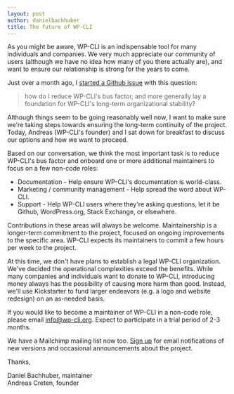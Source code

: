 ```yaml
---
layout: post
author: danielbachhuber
title: The future of WP-CLI
---
```


As you might be aware, WP-CLI is an indispensable tool for many individuals and companies. We very much appreciate our community of users (although we have no idea how many of you there actually are), and want to ensure our relationship is strong for the years to come.

Just over a month ago, I [started a Github issue](https://github.com/wp-cli/wp-cli/issues/2743) with this question:

> how do I reduce WP-CLI's bus factor, and more generally lay a foundation for WP-CLI's long-term organizational stability?

Although things seem to be going reasonably well now, I want to make sure we're taking steps towards ensuring the long-term continuity of the project. Today, Andreas (WP-CLI's founder) and I sat down for breakfast to discuss our options and how we want to proceed.

Based on our conversation, we think the most important task is to reduce WP-CLI's bus factor and onboard one or more additional maintainers to focus on a few non-code roles:

* Documentation - Help ensure WP-CLI's documentation is world-class.
* Marketing / community management - Help spread the word about WP-CLI.
* Support - Help WP-CLI users where they're asking questions, let it be Github, WordPress.org, Stack Exchange, or elsewhere.

Contributions in these areas will always be welcome. Maintainership is a longer-term commitment to the project, focused on ongoing improvements to the specific area. WP-CLI expects its maintainers to commit a few hours per week to the project.

At this time, we don't have plans to establish a legal WP-CLI organization. We've decided the operational complexities exceed the benefits. While many companies and individuals want to donate to WP-CLI, introducing money always has the possibility of causing more harm than good. Instead, we'll use Kickstarter to fund larger endeavors (e.g. a logo and website redesign) on an as-needed basis.

If you would like to become a maintainer of WP-CLI in a non-code role, please email [info@wp-cli.org](mailto:info@wp-cli.org). Expect to participate in a trial period of 2-3 months.

We have a Mailchimp mailing list now too. [Sign up](http://wp-cli.us13.list-manage.com/subscribe?u=0615e4d18f213891fc000adfd&id=8c61d7641e) for email notifications of new versions and occasional announcements about the project.

Thanks,

Daniel Bachhuber, maintainer  
Andreas Creten, founder
